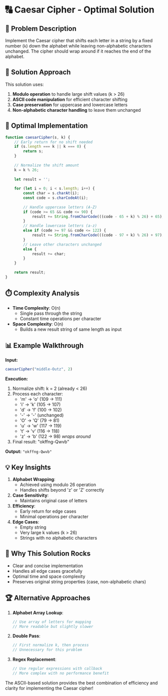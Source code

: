# 🔠 Caesar Cipher - Optimal Solution

## 🎯 Problem Description
Implement the Caesar cipher that shifts each letter in a string by a fixed number (`k`) down the alphabet while leaving non-alphabetic characters unchanged. The cipher should wrap around if it reaches the end of the alphabet.

## 🧠 Solution Approach
This solution uses:
1. **Modulo operation** to handle large shift values (k > 26)
2. **ASCII code manipulation** for efficient character shifting
3. **Case preservation** for uppercase and lowercase letters
4. **Non-alphabetic character handling** to leave them unchanged

## 🚀 Optimal Implementation
```javascript
function caesarCipher(s, k) {
    // Early return for no shift needed
    if (s.length === k || k === 0) {
        return s;
    }
    
    // Normalize the shift amount
    k = k % 26;
    
    let result = '';
    
    for (let i = 0; i < s.length; i++) {
        const char = s.charAt(i);
        const code = s.charCodeAt(i);
        
        // Handle uppercase letters (A-Z)
        if (code >= 65 && code <= 90) {
            result += String.fromCharCode(((code - 65 + k) % 26) + 65);
        }
        // Handle lowercase letters (a-z)
        else if (code >= 97 && code <= 122) {
            result += String.fromCharCode(((code - 97 + k) % 26) + 97);
        }
        // Leave other characters unchanged
        else {
            result += char;
        }
    }
    
    return result;
}
```

## ⏱️ Complexity Analysis
- **Time Complexity**: O(n)
  - Single pass through the string
  - Constant time operations per character
- **Space Complexity**: O(n)
  - Builds a new result string of same length as input

## 📊 Example Walkthrough
**Input:**
```javascript
caesarCipher("middle-Outz", 2)
```

**Execution:**
1. Normalize shift: k = 2 (already < 26)
2. Process each character:
   - 'm' → 'o' (109 → 111)
   - 'i' → 'k' (105 → 107)
   - 'd' → 'f' (100 → 102)
   - '-' → '-' (unchanged)
   - 'O' → 'Q' (79 → 81)
   - 'u' → 'w' (117 → 119)
   - 't' → 'v' (116 → 118)
   - 'z' → 'b' (122 → 98) *wraps around*
3. Final result: "okffng-Qwvb"

**Output:** `"okffng-Qwvb"`

## 💡 Key Insights
1. **Alphabet Wrapping**:
   - Achieved using modulo 26 operation
   - Handles shifts beyond 'z' or 'Z' correctly
2. **Case Sensitivity**:
   - Maintains original case of letters
3. **Efficiency**:
   - Early return for edge cases
   - Minimal operations per character
4. **Edge Cases**:
   - Empty string
   - Very large k values (k > 26)
   - Strings with no alphabetic characters

## 🌟 Why This Solution Rocks
- Clear and concise implementation
- Handles all edge cases gracefully
- Optimal time and space complexity
- Preserves original string properties (case, non-alphabetic chars)

## 🏆 Alternative Approaches
1. **Alphabet Array Lookup**:
   ```javascript
   // Use array of letters for mapping
   // More readable but slightly slower
   ```
2. **Double Pass**:
   ```javascript
   // First normalize k, then process
   // Unnecessary for this problem
   ```
3. **Regex Replacement**:
   ```javascript
   // Use regular expressions with callback
   // More complex with no performance benefit
   ```

The ASCII-based solution provides the best combination of efficiency and clarity for implementing the Caesar cipher!